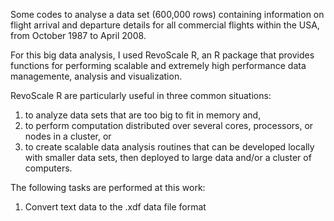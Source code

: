 Some codes to analyse a data set (600,000 rows) containing information on flight arrival and departure details for all commercial flights within the USA, from October 1987 to April 2008.

For this big data analysis, I used RevoScale R, an R package that provides functions for performing scalable and extremely high performance data managemente, analysis and visualization.

RevoScale R are particularly useful in three common situations:

1) to analyze data sets that are too big to fit in memory and,
2) to perform computation distributed over several cores, processors, or nodes in a cluster, or
3) to create scalable data analysis routines that can be developed locally with smaller data sets, then deployed to large data and/or a cluster of computers.

The following tasks are performed at this work:

1) Convert text data to the .xdf data file format
